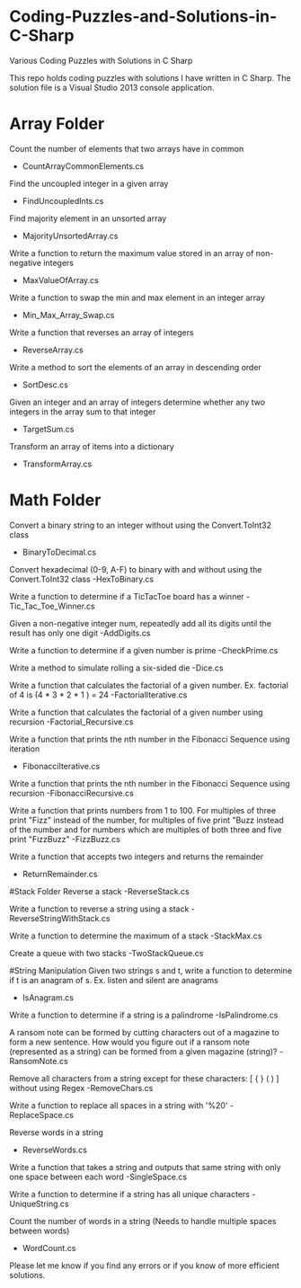 # Coding-Puzzles-and-Solutions-in-C-Sharp
Various Coding Puzzles with Solutions in C Sharp

This repo holds coding puzzles with solutions I have written in C Sharp.  The solution file is a Visual Studio 2013 console application.

# Array Folder
Count the number of elements that two arrays have in common
 - CountArrayCommonElements.cs

Find the uncoupled integer in a given array
- FindUncoupledInts.cs

Find majority element in an unsorted array
- MajorityUnsortedArray.cs

Write a function to return the maximum value stored in an array of non-negative integers
- MaxValueOfArray.cs

Write a function to swap the min and max element in an integer array
 - Min_Max_Array_Swap.cs

Write a function that reverses an array of integers
 - ReverseArray.cs

Write a method to sort the elements of an array in descending order
- SortDesc.cs

Given an integer and an array of integers determine whether any two integers in the array sum to that integer
-  TargetSum.cs 

Transform an array of items into a dictionary
-  TransformArray.cs

# Math Folder
Convert a binary string to an integer without using the Convert.ToInt32 class
 - BinaryToDecimal.cs

Convert hexadecimal (0-9, A-F) to binary with and without using the Convert.ToInt32 class
-HexToBinary.cs

Write a function to determine if a TicTacToe board has a winner
-Tic_Tac_Toe_Winner.cs

Given a non-negative integer num, repeatedly add all its digits until the result has only one digit
-AddDigits.cs

Write a function to determine if a given number is prime 
-CheckPrime.cs

Write a method to simulate rolling a six-sided die
-Dice.cs

Write a function that calculates the factorial of a given number.  Ex. factorial of 4 is (4 * 3 * 2 * 1 ) = 24
-FactorialIterative.cs

Write a function that calculates the factorial of a given number using recursion
-Factorial_Recursive.cs

Write a function that prints the nth number in the Fibonacci Sequence using iteration
- FibonacciIterative.cs

Write a function that prints the nth number in the Fibonacci Sequence using recursion
-FibonacciRecursive.cs

Write a function that prints numbers from 1 to 100.  For multiples of three print "Fizz" instead of the number, for multiples of five print "Buzz instead of the number and for numbers which are multiples of both three and five print "FizzBuzz"
-FizzBuzz.cs

Write a function that accepts two integers and returns the remainder
- ReturnRemainder.cs

#Stack Folder
Reverse a stack
-ReverseStack.cs

Write a function to reverse a string using a stack
-ReverseStringWithStack.cs

Write a function to determine the maximum of a stack
-StackMax.cs

Create a queue with two stacks
-TwoStackQueue.cs

#String Manipulation
Given two strings s and t, write a function to determine if t is an anagram of s.  Ex. listen and silent are anagrams
- IsAnagram.cs

Write a function to determine if a string is a palindrome
-IsPalindrome.cs

A ransom note can be formed by cutting characters out of a magazine to form a new sentence.  How would you figure out if a ransom note (represented as a string) can be formed from a given magazine (string)?
-RansomNote.cs

Remove all characters from a string except for these characters: [ { } ( ) ] without using Regex
-RemoveChars.cs

Write a function to replace all spaces in a string with '%20'
-ReplaceSpace.cs

Reverse words in a string
- ReverseWords.cs

Write a function that takes a string and outputs that same string with only one space between each word
-SingleSpace.cs

Write a function to determine if a string has all unique characters
-UniqueString.cs

Count the number of words in a string (Needs to handle multiple spaces between words)
- WordCount.cs

Please let me know if you find any errors or if you know of more efficient solutions.
